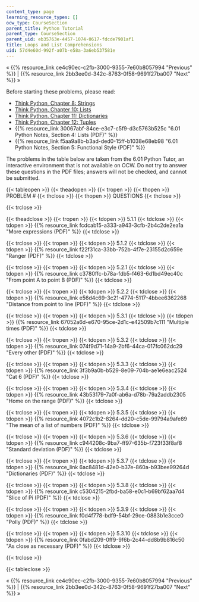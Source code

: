 ```yaml
---
content_type: page
learning_resource_types: []
ocw_type: CourseSection
parent_title: Python Tutorial
parent_type: CourseSection
parent_uid: eb35763e-4457-1074-0617-fdcde7901af1
title: Loops and List Comprehensions
uid: 57d4e60d-992f-a07b-e58a-3a6eb537581e
---
```


« {{% resource_link ce4c90ec-c2fb-3000-9355-7e60b8057994 "Previous" %}} | {{% resource_link 2bb3ee0d-342c-8763-0f58-9691f27ba007 "Next" %}} »

Before starting these problems, please read:

*   [Think Python, Chapter 8: Strings](http://www.greenteapress.com/thinkpython/html/book009.html)
*   [Think Python, Chapter 10: Lists](http://www.greenteapress.com/thinkpython/html/book011.html)
*   [Think Python, Chapter 11: Dictionaries](http://www.greenteapress.com/thinkpython/html/book012.html)
*   [Think Python, Chapter 12: Tuples](http://www.greenteapress.com/thinkpython/html/book013.html)
*   {{% resource_link 30067abf-84ce-e3c7-c5f9-d3c5763b525c "6.01 Python Notes, Section 4: Lists (PDF)" %}}
*   {{% resource_link f5aa9a8b-b3ad-ded0-15ff-b1038e68eb98 "6.01 Python Notes, Section 5: Functional Style (PDF)" %}}

The problems in the table below are taken from the 6.01 Python Tutor, an interactive environment that is not available on OCW. Do not try to answer these questions in the PDF files; answers will not be checked, and cannot be submitted.

{{< tableopen >}}
{{< theadopen >}}
{{< tropen >}}
{{< thopen >}}
PROBLEM #
{{< thclose >}}
{{< thopen >}}
QUESTIONS
{{< thclose >}}

{{< trclose >}}

{{< theadclose >}}
{{< tropen >}}
{{< tdopen >}}
5.1.1
{{< tdclose >}}
{{< tdopen >}}
{{% resource_link fcdcab15-a333-a943-3cfb-2b4c2de2ea1a "More expressions (PDF)" %}}
{{< tdclose >}}

{{< trclose >}}
{{< tropen >}}
{{< tdopen >}}
5.1.2
{{< tdclose >}}
{{< tdopen >}}
{{% resource_link f22f31ca-33bb-752b-4f7e-23155d2c659e "Ranger (PDF)" %}}
{{< tdclose >}}

{{< trclose >}}
{{< tropen >}}
{{< tdopen >}}
5.2.1
{{< tdclose >}}
{{< tdopen >}}
{{% resource_link c3780ffc-b78a-fdb5-f463-6d1bd49ec40c "From point A to point B (PDF)" %}}
{{< tdclose >}}

{{< trclose >}}
{{< tropen >}}
{{< tdopen >}}
5.2.2
{{< tdclose >}}
{{< tdopen >}}
{{% resource_link e56d4c69-3c21-4774-5117-4bbee6362268 "Distance from point to line (PDF)" %}}
{{< tdclose >}}

{{< trclose >}}
{{< tropen >}}
{{< tdopen >}}
5.3.1
{{< tdclose >}}
{{< tdopen >}}
{{% resource_link 67052a6d-e670-95ce-2d1c-e42509b7c111 "Multiple times (PDF)" %}}
{{< tdclose >}}

{{< trclose >}}
{{< tropen >}}
{{< tdopen >}}
5.3.2
{{< tdclose >}}
{{< tdopen >}}
{{% resource_link 074f9d71-14a9-2bf6-44ca-017fc062dc29 "Every other (PDF)" %}}
{{< tdclose >}}

{{< trclose >}}
{{< tropen >}}
{{< tdopen >}}
5.3.3
{{< tdclose >}}
{{< tdopen >}}
{{% resource_link 3f3b9a0b-b529-8e09-704b-ae1e6eac2524 "Cat 6 (PDF)" %}}
{{< tdclose >}}

{{< trclose >}}
{{< tropen >}}
{{< tdopen >}}
5.3.4
{{< tdclose >}}
{{< tdopen >}}
{{% resource_link 43b53179-7a0f-ab6a-d78b-79a2addb2305 "Home on the range (PDF)" %}}
{{< tdclose >}}

{{< trclose >}}
{{< tropen >}}
{{< tdopen >}}
5.3.5
{{< tdclose >}}
{{< tdopen >}}
{{% resource_link 4072c1b2-8264-dd20-c5de-99794a9afe89 "The mean of a list of numbers (PDF)" %}}
{{< tdclose >}}

{{< trclose >}}
{{< tropen >}}
{{< tdopen >}}
5.3.6
{{< tdclose >}}
{{< tdopen >}}
{{% resource_link c944208c-9ba7-ff97-635b-f723f33f8af8 "Standard deviation (PDF)" %}}
{{< tdclose >}}

{{< trclose >}}
{{< tropen >}}
{{< tdopen >}}
5.3.7
{{< tdclose >}}
{{< tdopen >}}
{{% resource_link 6ac8481d-42e0-b37e-860a-b93bee99264d "Dictionaries (PDF)" %}}
{{< tdclose >}}

{{< trclose >}}
{{< tropen >}}
{{< tdopen >}}
5.3.8
{{< tdclose >}}
{{< tdopen >}}
{{% resource_link c5304215-2fbd-ba58-e0c1-b69bf62aa7d4 "Slice of Pi (PDF)" %}}
{{< tdclose >}}

{{< trclose >}}
{{< tropen >}}
{{< tdopen >}}
5.3.9
{{< tdclose >}}
{{< tdopen >}}
{{% resource_link f0d4f778-bdf9-54bf-29ce-0883b1e3cce0 "Polly (PDF)" %}}
{{< tdclose >}}

{{< trclose >}}
{{< tropen >}}
{{< tdopen >}}
5.3.10
{{< tdclose >}}
{{< tdopen >}}
{{% resource_link 0fabd209-0ff9-9f6b-2c44-dd8b9b816c50 "As close as necessary (PDF)" %}}
{{< tdclose >}}

{{< trclose >}}

{{< tableclose >}}

« {{% resource_link ce4c90ec-c2fb-3000-9355-7e60b8057994 "Previous" %}} | {{% resource_link 2bb3ee0d-342c-8763-0f58-9691f27ba007 "Next" %}} »